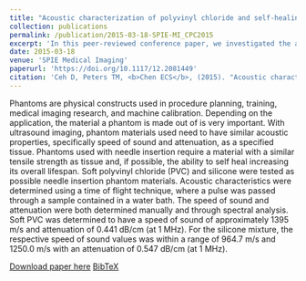 ```yaml
---
title: "Acoustic characterization of polyvinyl chloride and self-healing silicone as phantom materials"
collection: publications
permalink: /publication/2015-03-18-SPIE-MI_CPC2015
excerpt: 'In this peer-reviewed conference paper, we investigated the acoustic properties of soft polyvinyl chloride (PVC) and self-healing silicone in the context of soft-tissue mimicking materials.'
date: 2015-03-18
venue: 'SPIE Medical Imaging'
paperurl: 'https://doi.org/10.1117/12.2081449'
citation: 'Ceh D, Peters TM, <b>Chen ECS</b>, (2015). "Acoustic characterization of polyvinyl chloride and self-healing silicone as phantom materials"; in <i>SPIE Medical Imaging: Physics of Medical Imaging</i>, 94123G, pp. 861-868.'
---
```


Phantoms are physical constructs used in procedure planning, training, medical imaging research, and machine calibration. Depending on the application, the material a phantom is made out of is very important. With ultrasound imaging, phantom materials used need to have similar acoustic properties, specifically speed of sound and attenuation, as a specified tissue. Phantoms used with needle insertion require a material with a similar tensile strength as tissue and, if possible, the ability to self heal increasing its overall lifespan. Soft polyvinyl chloride (PVC) and silicone were tested as possible needle insertion phantom materials. Acoustic characteristics were determined using a time of flight technique, where a pulse was passed through a sample contained in a water bath. The speed of sound and attenuation were both determined manually and through spectral analysis. Soft PVC was determined to have a speed of sound of approximately 1395 m/s and attenuation of 0.441 dB/cm (at 1 MHz). For the silicone mixture, the respective speed of sound values was within a range of 964.7 m/s and 1250.0 m/s with an attenuation of 0.547 dB/cm (at 1 MHz).

[Download paper here](https://doi.org/10.1117/12.2081449) [BibTeX](./../files/bibtex/CPC2015.bib)